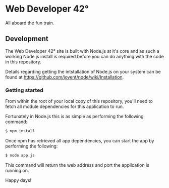 # Web Developer 42°
All aboard the fun train.

## Development
The Web Developer 42° site is built with Node.js at it's core and as such a working Node.js install
is required before you can do anything with the code in this repository.

Details regarding getting the intstallation of Node.js on your system can be found at https://github.com/joyent/node/wiki/Installation.

### Getting started
From within the root of your local copy of this repository, you'll need to fetch all module dependencies
for this application to run. 

Fortunately in Node.js this is as simple as performing the following command:

```bash
$ npm install
```

Once npm has retrieved all app dependencies, you can start the app by performing the following:

```bash
$ node app.js
```

This command will return the web address and port the application is running on.

Happy days!
